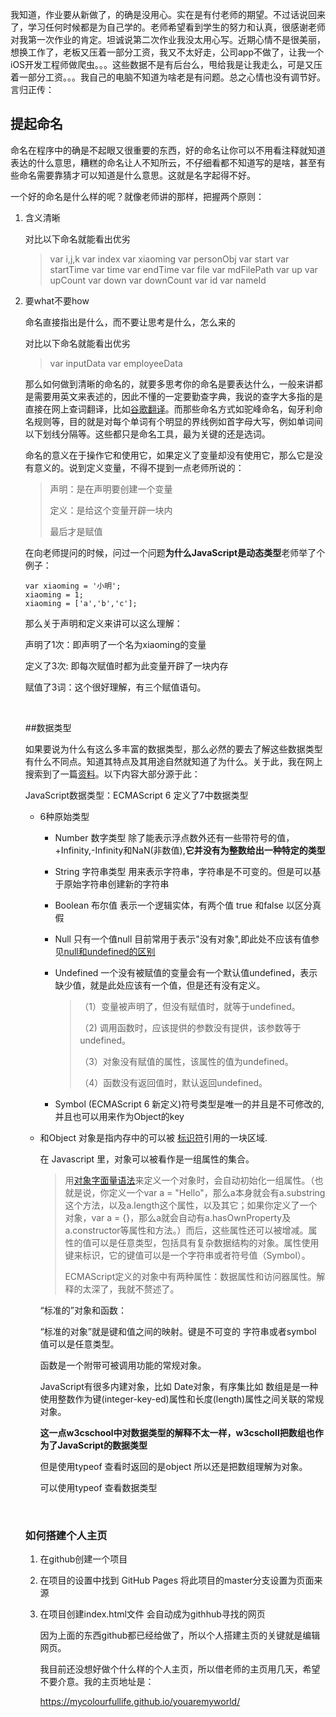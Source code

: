 我知道，作业要从新做了，的确是没用心。实在是有付老师的期望。不过话说回来了，学习任何时候都是为自己学的。老师希望看到学生的努力和认真，很感谢老师对我第一次作业的肯定。坦诚说第二次作业我没太用心写。近期心情不是很美丽，想换工作了，老板又压着一部分工资，我又不太好走，公司app不做了，让我一个iOS开发工程师做爬虫。。。这些数据不是有后台么，甩给我是让我走么，可是又压着一部分工资。。。我自己的电脑不知道为啥老是有问题。总之心情也没有调节好。言归正传：

## 提起命名

命名在程序中的确是不起眼又很重要的东西，好的命名让你可以不用看注释就知道表达的什么意思，糟糕的命名让人不知所云，不仔细看都不知道写的是啥，甚至有些命名需要靠猜才可以知道是什么意思。这就是名字起得不好。

一个好的命名是什么样的呢？就像老师讲的那样，把握两个原则：

1. 含义清晰

   对比以下命名就能看出优劣

   > var i,j,k						var index
   > var xiaoming					var personObj
   > var start 						var startTime
   > var time 						var endTime
   > var file 						var mdFilePath
   > var up 						var upCount
   > var down 					var downCount 
   > var id 						var nameId

2. 要what不要how

   命名直接指出是什么，而不要让思考是什么，怎么来的

   对比以下命名就能看出优劣

   > var inputData  				var employeeData

   那么如何做到清晰的命名的，就要多思考你的命名是要表达什么，一般来讲都是需要用英文来表述的，因此不懂的一定要勤查字典，我说的查字大多指的是直接在网上查词翻译，比如[谷歌翻译](https://translate.google.cn/?um=1&ie=UTF-8&hl=zh-CN&client=tw-ob#en/zh-CN/)。而那些命名方式如驼峰命名，匈牙利命名规则等，目的就是对每个单词有个明显的界线例如首字母大写，例如单词间以下划线分隔等。这些都只是命名工具，最为关键的还是选词。

   命名的意义在于操作它和使用它，如果定义了变量却没有使用它，那么它是没有意义的。说到定义变量，不得不提到一点老师所说的：

   > 声明：是在声明要创建一个变量
   >
   > 定义：是给这个变量开辟一块内
   >
   > 最后才是赋值

   在向老师提问的时候，问过一个问题**为什么JavaScript是动态类型**老师举了个例子：

   ```
   var xiaoming = '小明';
   xiaoming = 1;
   xiaoming = ['a','b','c'];
   ```

   那么关于声明和定义来讲可以这么理解：

   声明了1次：即声明了一个名为xiaoming的变量

   定义了3次:   即每次赋值时都为此变量开辟了一块内存

   赋值了3词：这个很好理解，有三个赋值语句。

   ​

   ##数据类型

   如果要说为什么有这么多丰富的数据类型，那么必然的要去了解这些数据类型有什么不同点。知道其特点及其用途自然就知道了为什么。关于此，我在网上搜索到了一篇[资料](https://developer.mozilla.org/zh-CN/docs/Web/JavaScript/Data_structures)。以下内容大部分源于此：

   JavaScript数据类型：ECMAScript 6 定义了7中数据类型

   - 6种原始类型

     - Number 数字类型 除了能表示浮点数外还有一些带符号的值，+Infinity,-Infinity和NaN(非数值),**它并没有为整数给出一种特定的类型**

     - String 字符串类型 用来表示字符串，字符串是不可变的。但是可以基于原始字符串创建新的字符串

     - Boolean 布尔值 表示一个逻辑实体，有两个值 true 和false 以区分真假

     - Null  只有一个值null 目前常用于表示"没有对象",即此处不应该有值参见[null和undefined的区别](http://www.ruanyifeng.com/blog/2014/03/undefined-vs-null.html)

     - Undefined 一个没有被赋值的变量会有一个默认值undefined，表示缺少值，就是此处应该有一个值，但是还有没有定义。

       > （1）变量被声明了，但没有赋值时，就等于undefined。
       >
       > （2) 调用函数时，应该提供的参数没有提供，该参数等于undefined。
       >
       > （3）对象没有赋值的属性，该属性的值为undefined。
       >
       > （4）函数没有返回值时，默认返回undefined。

     - Symbol (ECMAScript 6 新定义)符号类型是唯一的并且是不可修改的, 并且也可以用来作为Object的key

   - 和Object  对象是指内存中的可以被 [标识符](https://developer.mozilla.org/en-US/docs/Glossary/Identifier)引用的一块区域.

     在 Javascript 里，对象可以被看作是一组属性的集合。

     > 用[对象字面量语法](https://developer.mozilla.org/en/JavaScript/Guide/Values,_variables,_and_literals#Object_literals)来定义一个对象时，会自动初始化一组属性。（也就是说，你定义一个var a = "Hello"，那么a本身就会有a.substring这个方法，以及a.length这个属性，以及其它；如果你定义了一个对象，var a = {}，那么a就会自动有a.hasOwnProperty及a.constructor等属性和方法。）而后，这些属性还可以被增减。属性的值可以是任意类型，包括具有复杂数据结构的对象。属性使用键来标识，它的键值可以是一个字符串或者符号值（Symbol）。
     >
     > ECMAScript定义的对象中有两种属性：数据属性和访问器属性。解释的太深了，我就不赘述了。

     “标准的”对象和函数：

     “标准的对象”就是键和值之间的映射。键是不可变的  字符串或者symbol 值可以是任意类型。

     函数是一个附带可被调用功能的常规对象。

     JavaScript有很多内建对象，比如 Date对象，有序集比如 数组是是一种使用整数作为键(integer-key-ed)属性和长度(length)属性之间关联的常规对象。

     **这一点w3cschool中对数据类型的解释不太一样，w3cscholl把数组也作为了JavaScript的数据类型**

     但是使用typeof 查看时返回的是object 所以还是把数组理解为对象。

     可以使用typeof 查看数据类型

   ​

   ### 如何搭建个人主页

   1. 在github创建一个项目

   2. 在项目的设置中找到 GitHub Pages 将此项目的master分支设置为页面来源

   3. 在项目创建index.html文件 会自动成为githhub寻找的网页

      因为上面的东西github都已经给做了，所以个人搭建主页的关键就是编辑网页。

      我目前还没想好做个什么样的个人主页，所以借老师的主页用几天，希望不要介意。我的主页地址是：

       <https://mycolourfullife.github.io/youaremyworld/>

   ​

   ​

   ​

   ​
